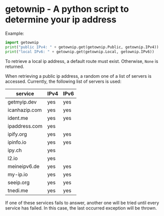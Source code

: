 # getownip - A python script to determine your ip address

Example:

```python
import getownip
print("public IPv4: " + getownip.get(getownip.Public, getownip.IPv4))
print("local IPv6: " + getownip.get(getownip.Local, getownip.IPv6))
```

To retrieve a local ip address, a default route must exist. Otherwise, `None` is returned.

When retrieving a public ip address, a random one of a list of servers is accessed.
Currently, the following list of servers is used:

| service       | IPv4 | IPv6 |
|---------------|------|------|
| getmyip.dev   |  yes |  yes |
| icanhazip.com |  yes |  yes |
| ident.me      |  yes |  yes |
| ipaddress.com |  yes |      |
| ipify.org     |  yes |  yes |
| ipinfo.io     |  yes |  yes |
| ipy.ch        |  yes |      |
| l2.io         |  yes |      |
| meineipv6.de  |  yes |  yes |
| my-ip.io      |  yes |  yes |
| seeip.org     |  yes |  yes |
| tnedi.me      |  yes |  yes |

If one of these services fails to answer, another one will be tried until every service has failed.
In this case, the last occurred exception will be thrown.
